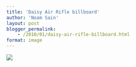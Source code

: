 ```yaml
---
title: 'Daisy Air Rifle billboard'
author: 'Noam Sain'
layout: post
blogger_permalink:
    - /2010/01/daisy-air-rifle-billboard.html
format: image
---
```


[![](http://4.bp.blogspot.com/_8aN4krk1nsk/S235eI9QafI/AAAAAAAAAYc/JB-EXUAD7to/s400/image-22.jpg)](http://4.bp.blogspot.com/_8aN4krk1nsk/S235eI9QafI/AAAAAAAAAYc/JB-EXUAD7to/s1600-h/image-22.jpg)